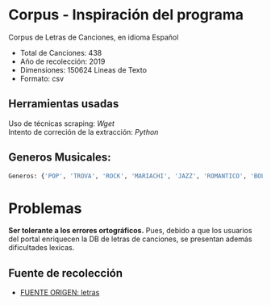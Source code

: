 # Corpus - Inspiración del programa
Corpus de Letras de Canciones, en idioma Español

- Total de Canciones: 438
- Año de recolección: 2019
- Dimensiones: 150624  Lineas de Texto
- Formato: csv

## Herramientas usadas
Uso de técnicas scraping: *Wget* <br/>
Intento de correción de la extracción: *Python*

## Generos Musicales:
```python
Generos: {'POP', 'TROVA', 'ROCK', 'MARIACHI', 'JAZZ', 'ROMANTICO', 'BOLEROS'}
```
# Problemas
**Ser tolerante a los errores ortográficos.**
Pues, debido a que los usuarios del portal enriquecen la DB de letras de canciones,
se presentan además dificultades lexicas. 

## Fuente de recolección
- [FUENTE ORIGEN: letras](https://www.letras.com/  "letras.com") 
